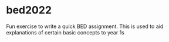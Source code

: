 # bed2022
Fun exercise to write a quick BED assignment. This is used to aid explanations of certain basic concepts to year 1s

